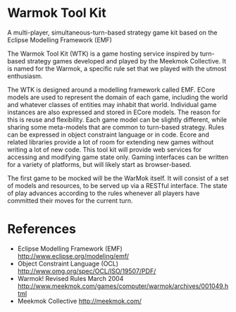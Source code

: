 Warmok Tool Kit
===============

A multi-player, simultaneous-turn-based strategy game kit based on the Eclipse Modelling Framework (EMF)

The Warmok Tool Kit (WTK) is a game hosting service inspired by turn-based strategy games developed and played by the Meekmok Collective. It is named for the Warmok, a specific rule set that we played with the utmost enthusiasm.

The WTK is designed around a modelling framework called EMF. ECore models are used to represent the domain of each game, including the world and whatever classes of entities may inhabit that world. Individual game instances are also expressed and stored in ECore models. The reason for this is reuse and flexibility. Each game model can be slightly different, while sharing some meta-models that are common to turn-based strategy. Rules can be expressed in object constraint language or in code. Ecore and related libraries provide a lot of room for extending new games without writing a lot of new code. This tool kit will provide web services for accessing and modifying game state only. Gaming interfaces can be written for a variety of platforms, but will likely start as browser-based.

The first game to be mocked will be the WarMok itself. It will consist of a set of models and resources, to be served up via a RESTful interface. The state of play advances according to the rules whenever all players have committed their moves for the current turn.

References
==========

* Eclipse Modelling Framework (EMF) http://www.eclipse.org/modeling/emf/
* Object Constraint Language (OCL) http://www.omg.org/spec/OCL/ISO/19507/PDF/
* Warmok! Revised Rules March 2004 http://www.meekmok.com/games/computer/warmok/archives/001049.html
* Meekmok Collective http://meekmok.com/
